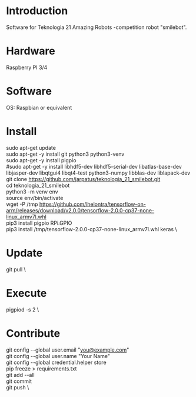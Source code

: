 # Introduction
Software for Teknologia 21 Amazing Robots -competition robot "smilebot".

# Hardware
Raspberry PI 3/4

# Software
OS: Raspbian or equivalent

# Install
sudo apt-get update \
sudo apt-get -y install git python3 python3-venv \
sudo apt-get -y install pigpio \
#sudo apt-get -y install libhdf5-dev libhdf5-serial-dev libatlas-base-dev libjasper-dev libqtgui4 libqt4-test python3-numpy libblas-dev liblapack-dev \
git clone https://github.com/jarpatus/teknologia_21_smilebot.git \
cd teknologia_21_smilebot \
python3 -m venv env \
source env/bin/activate \
wget -P /tmp https://github.com/lhelontra/tensorflow-on-arm/releases/download/v2.0.0/tensorflow-2.0.0-cp37-none-linux_armv7l.whl \
pip3 install pigpio RPi.GPIO \
pip3 install /tmp/tensorflow-2.0.0-cp37-none-linux_armv7l.whl keras \

# Update 
git pull \

# Execute
pigpiod -s 2 \

# Contribute
git config --global user.email "you@example.com" \
git config --global user.name "Your Name" \
git config --global credential.helper store \
pip freeze > requirements.txt \
git add --all \
git commit \
git push \

